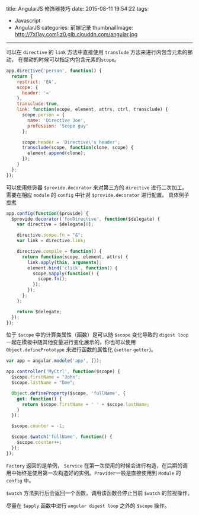 title: AngularJS 修饰器技巧
date: 2015-08-11 19:54:22
tags: 
- Javascript
- AngularJS
categories: 前端记录
thumbnailImage: http://7xl1ay.com1.z0.glb.clouddn.com/angular.jpg
---
可以在 `directive` 的 `link` 方法中直接使用 `translude` 方法来进行内包含元素的挪动， 在挪动的时候可以指定内包含元素的`scope`。
```javascript
app.directive('person', function() {
  return {
    restrict: 'EA',
    scope: {
      header: '='
    },
    transclude:true,
    link: function(scope, element, attrs, ctrl, transclude) {
      scope.person = {
        name: 'Directive Joe',
        profession: 'Scope guy'
      };

      scope.header = 'Directive\'s header';
      transclude(scope, function(clone, scope) {
        element.append(clone);
      });
    }
  };
});

```
<!-- more -->
可以使用修饰器 `$provide.decorator` 来对第三方的 `directive` 进行二次加工。
需要在相应 `module` 的 `config` 中针对 `$provide.decorator` 进行配置。
具体例子[参考](http://angular-tips.com/blog/2013/09/experiment-decorating-directives/)

```javascript
app.config(function($provide) {
  $provide.decorator('fooDirective', function($delegate) {
    var directive = $delegate[0];

    directive.scope.fn = "&";
    var link = directive.link;

    directive.compile = function() {
      return function(scope, element, attrs) {
        link.apply(this, arguments);
        element.bind('click', function() {
          scope.$apply(function() {
            scope.fn();
          });
        });
      };
    };

    return $delegate;
  });
});

```

位于 `$scope` 中的计算类属性（函数）是可以随 `$scope` 变化导致的 `digest loop` 一起在模板中随其他变量进行变化展示的，你也可以使用 `Object.definePrototype` 来进行函数的属性化 (`setter` `getter`)。

```javascript
var app = angular.module('app', []);

app.controller('MyCtrl', function($scope) {
  $scope.firstName = "John";
  $scope.lastName = "Doe";

  Object.defineProperty($scope, 'fullName', {
    get: function() {
      return $scope.firstName + ' ' + $scope.lastName;
    }
  });

  $scope.counter = -1;

  $scope.$watch('fullName', function() {
    $scope.counter++;
  });
});

```
`Factory` 返回的是单例， `Service` 在第一次使用的时候会进行构造，在后期的调用中始终是使用第一次构造好的实例。`Provider`一般是直接使用到 `Module` 的 `config` 中。

`$watch` 方法执行后会返回一个函数，调用该函数会停止当前 `$watch` 的监视操作。

尽量在 `$apply` 函数中进行 `angular digest loop` 之外的 `$scope` 操作。


